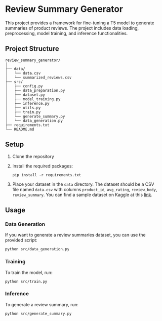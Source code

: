 # Review Summary Generator

This project provides a framework for fine-tuning a T5 model to generate summaries of product reviews. The project includes data loading, preprocessing, model training, and inference functionalities.

## Project Structure

```
review_summary_generator/
│
├── data/
│   └── data.csv
│   └── summarized_reviews.csv
├── src/
│   ├── config.py
│   ├── data_preparation.py
│   ├── dataset.py
│   ├── model_training.py
│   ├── inference.py
│   ├── utils.py
│   ├── train.py
│   └── generate_summary.py
│   └── data_generation.py
├── requirements.txt
└── README.md
```

## Setup

1. Clone the repository

2. Install the required packages:

   ```
   pip install -r requirements.txt
   ```

3. Place your dataset in the `data` directory. The dataset should be a CSV file named `data.csv` with columns `product_id`, `avg_rating`, `review_body`, `review_summary`. You can find a sample dataset on Kaggle at this [link](https://www.kaggle.com/datasets/yusufkesmenn/product-reviews-with-summarized-feedback/settings).

## Usage

### Data Generation

If you want to generate a review summaries dataset, you can use the provided script:

```
python src/data_generation.py
```

### Training

To train the model, run:

```
python src/train.py
```

### Inference

To generate a review summary, run:

```
python src/generate_summary.py
```
